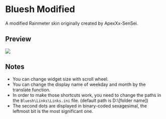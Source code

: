 # Bluesh Modified
 A modified Rainmeter skin originally created by ApexXx-SenSei.
 
## Preview
![](https://i.imgur.com/fVOGLsI.jpg)

## Notes
* You can change widget size with scroll wheel.
* You can change the display name of weekday and month by the translate function.
* In order to make those shortcuts work, you need to change the paths in the `Bluesh\Links\Links.ini` file. (default path is D:\\[folder name])
* The second dots are displayed in binary-coded sexagesimal, the leftmost bit is the most significant one.
